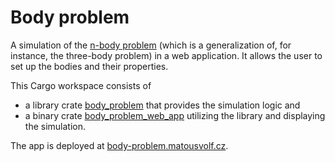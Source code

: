 # Body problem

A simulation of the [n-body problem](https://en.wikipedia.org/wiki/N-body_problem) (which is a generalization of, for
instance, the three-body problem) in a web application. It allows the user to set up the bodies and their properties.

This Cargo workspace consists of

- a library crate [body_problem](/body_problem) that provides the simulation logic and
- a binary crate [body_problem_web_app](/body_problem_web_app) utilizing the library and displaying the simulation.

The app is deployed at [body-problem.matousvolf.cz](https://body-problem.matousvolf.cz).
